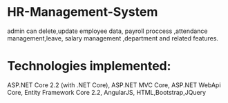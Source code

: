 # HR-Management-System
admin can delete,update employee data, payroll proccess ,attendance management,leave, salary management ,department and related features.
# Technologies implemented:
ASP.NET Core 2.2 (with .NET Core),
ASP.NET MVC Core,
ASP.NET WebApi Core,
Entity Framework Core 2.2,
AngularJS,
HTML,Bootstrap,JQuery

